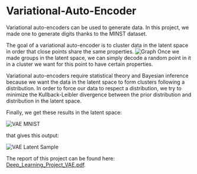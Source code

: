 # Variational-Auto-Encoder
Variational auto-encoders can be used to generate data. In this project, we made one to generate digits thanks to the MINST dataset.

The goal of a variational auto-encoder is to cluster data in the latent space in order that close points share the same properties.
![Graph](https://user-images.githubusercontent.com/97120816/166149231-8f88e9a8-dfbd-4204-857a-389867a6b54e.png)
Once we made groups in the latent space, we can simply decode a random point in it in a cluster we want for this point to have certain properties.

Variational auto-encoders require statistical theory and Bayesian inference because we want the data in the latent space to form clusters following a distribution. In order to force our data to respect a distribution, we try to minimize the Kullback-Leibler divergence between the prior distribution and distribution in the latent space.

Finally, we get these results in the latent space:

![VAE MNIST](https://user-images.githubusercontent.com/97120816/166150073-283dd560-b5b0-495f-b614-5a0baea574ca.png)

that gives this output:

![VAE Latent Sample](https://user-images.githubusercontent.com/97120816/166150091-57bd8992-8847-4bc5-a983-f037da873909.png)

The report of this project can be found here:
[Deep_Learning_Project_VAE.pdf](https://github.com/AntoineRtk/Variational-Auto-Encoder/files/8599100/Deep_Learning_Project_VAE.pdf).
